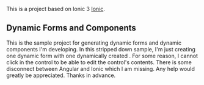 This is a project based on Ionic 3 [Ionic](http://ionicframework.com/docs/).

## Dynamic Forms and Components

This is the sample project for generating dynamic forms and dynamic components I'm developing. In this stripped down sample, I'm just creating one dynamic form with one dynamically created <ion-input type='textbox'>. For some reason, I cannot click in the control to be able to edit the control's contents. There is some disconnect between Angular and Ionic which I am missing. Any help would greatly be appreciated. Thanks in advance.